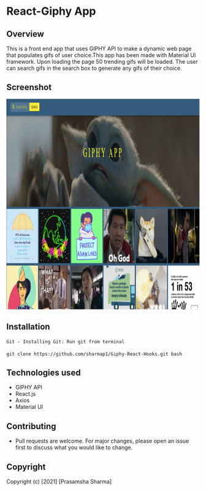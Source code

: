 # React-Giphy App

## Overview

This is a front end app that uses GIPHY API to make a dynamic web page that populates gifs of user choice.This app has been made with Material UI framework.
Upon loading the page 50 trending gifs will be loaded. The user can search gifs in the search box to generate any gifs of their choice. 

## Screenshot
<img src="public/pic.PNG" width="650" height="550"> 

## Installation
```
Git - Installing Git: Run git from terminal

git clone https://github.com/sharmap1/Giphy-React-Hooks.git bash

```

## Technologies used
* GIPHY API
* React.js
* Axios
* Material UI

## Contributing

* Pull requests are welcome. For major changes, please open an issue first to discuss what you would like to change.

## Copyright
Copyright (c) [2021] [Prasamsha Sharma]

